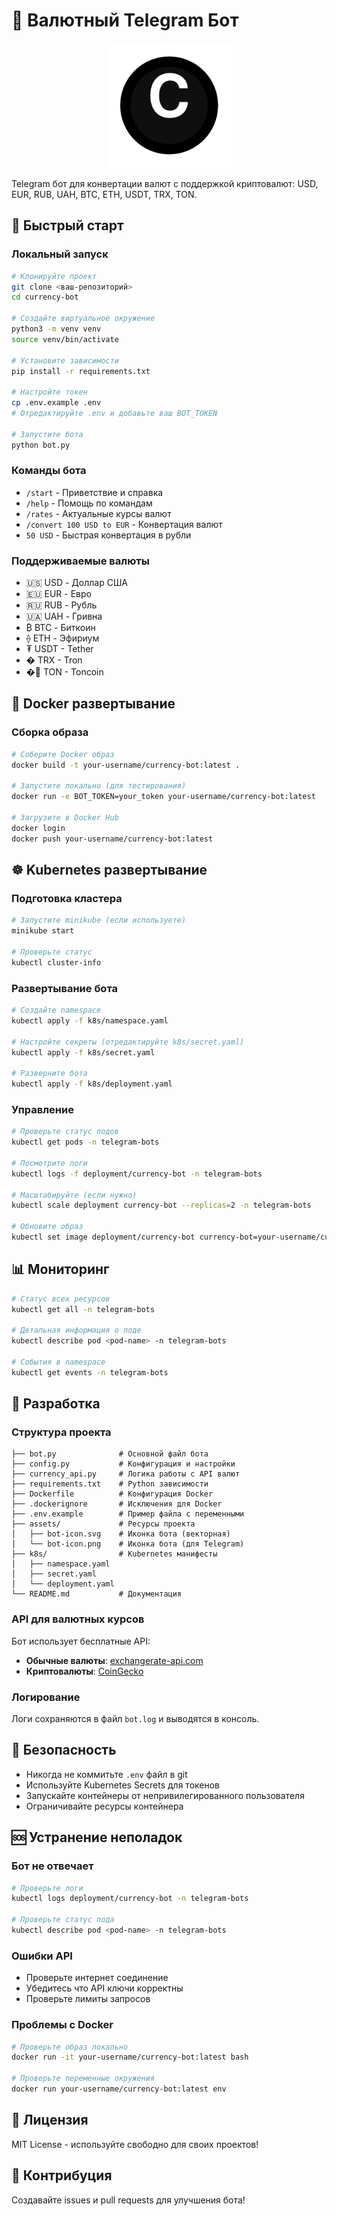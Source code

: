 # 🤖 Валютный Telegram Бот

<div align="center">
  <img src="assets/bot-icon.png" alt="Currency Bot Icon" width="200"/>
</div>

Telegram бот для конвертации валют с поддержкой криптовалют: USD, EUR, RUB, UAH, BTC, ETH, USDT, TRX, TON.

## 🚀 Быстрый старт


###  Локальный запуск

```bash
# Клонируйте проект
git clone <ваш-репозиторий>
cd currency-bot

# Создайте виртуальное окружение
python3 -m venv venv
source venv/bin/activate

# Установите зависимости
pip install -r requirements.txt

# Настройте токен
cp .env.example .env
# Отредактируйте .env и добавьте ваш BOT_TOKEN

# Запустите бота
python bot.py
```

###  Команды бота

- `/start` - Приветствие и справка
- `/help` - Помощь по командам  
- `/rates` - Актуальные курсы валют
- `/convert 100 USD to EUR` - Конвертация валют
- `50 USD` - Быстрая конвертация в рубли

###  Поддерживаемые валюты

- 🇺🇸 USD - Доллар США
- 🇪🇺 EUR - Евро
- 🇷🇺 RUB - Рубль
- 🇺🇦 UAH - Гривна
- ₿ BTC - Биткоин
- ⟠ ETH - Эфириум
- ₮ USDT - Tether
- � TRX - Tron
- �💎 TON - Toncoin

## 🐳 Docker развертывание

### Сборка образа

```bash
# Соберите Docker образ
docker build -t your-username/currency-bot:latest .

# Запустите локально (для тестирования)
docker run -e BOT_TOKEN=your_token your-username/currency-bot:latest

# Загрузите в Docker Hub
docker login
docker push your-username/currency-bot:latest
```

## ☸️ Kubernetes развертывание

### Подготовка кластера

```bash
# Запустите minikube (если используете)
minikube start

# Проверьте статус
kubectl cluster-info
```

### Развертывание бота

```bash
# Создайте namespace
kubectl apply -f k8s/namespace.yaml

# Настройте секреты (отредактируйте k8s/secret.yaml)
kubectl apply -f k8s/secret.yaml

# Разверните бота
kubectl apply -f k8s/deployment.yaml
```

### Управление

```bash
# Проверьте статус подов
kubectl get pods -n telegram-bots

# Посмотрите логи
kubectl logs -f deployment/currency-bot -n telegram-bots

# Масштабируйте (если нужно)
kubectl scale deployment currency-bot --replicas=2 -n telegram-bots

# Обновите образ
kubectl set image deployment/currency-bot currency-bot=your-username/currency-bot:v2 -n telegram-bots
```

## 📊 Мониторинг

```bash
# Статус всех ресурсов
kubectl get all -n telegram-bots

# Детальная информация о поде
kubectl describe pod <pod-name> -n telegram-bots

# События в namespace
kubectl get events -n telegram-bots
```

## 🔧 Разработка

### Структура проекта

```
├── bot.py              # Основной файл бота
├── config.py           # Конфигурация и настройки
├── currency_api.py     # Логика работы с API валют
├── requirements.txt    # Python зависимости
├── Dockerfile          # Конфигурация Docker
├── .dockerignore       # Исключения для Docker
├── .env.example        # Пример файла с переменными
├── assets/             # Ресурсы проекта
│   ├── bot-icon.svg    # Иконка бота (векторная)
│   └── bot-icon.png    # Иконка бота (для Telegram)
├── k8s/                # Kubernetes манифесты
│   ├── namespace.yaml
│   ├── secret.yaml
│   └── deployment.yaml
└── README.md           # Документация
```

### API для валютных курсов

Бот использует бесплатные API:
- **Обычные валюты**: [exchangerate-api.com](https://exchangerate-api.com/)
- **Криптовалюты**: [CoinGecko](https://coingecko.com/api)

### Логирование

Логи сохраняются в файл `bot.log` и выводятся в консоль.

## 🔐 Безопасность

- Никогда не коммитьте `.env` файл в git
- Используйте Kubernetes Secrets для токенов
- Запускайте контейнеры от непривилегированного пользователя
- Ограничивайте ресурсы контейнера

## 🆘 Устранение неполадок

### Бот не отвечает
```bash
# Проверьте логи
kubectl logs deployment/currency-bot -n telegram-bots

# Проверьте статус пода
kubectl describe pod <pod-name> -n telegram-bots
```

### Ошибки API
- Проверьте интернет соединение
- Убедитесь что API ключи корректны
- Проверьте лимиты запросов

### Проблемы с Docker
```bash
# Проверьте образ локально
docker run -it your-username/currency-bot:latest bash

# Проверьте переменные окружения
docker run your-username/currency-bot:latest env
```

## 📝 Лицензия

MIT License - используйте свободно для своих проектов!

## 🤝 Контрибуция

Создавайте issues и pull requests для улучшения бота!
